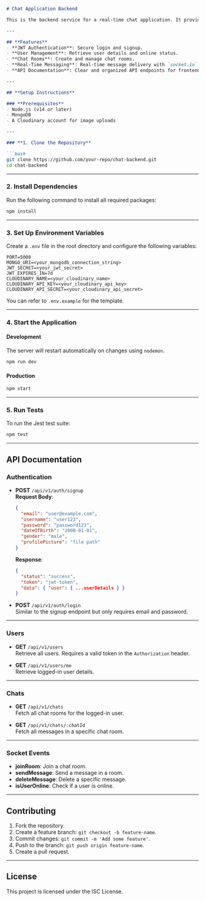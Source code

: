 ```markdown
# Chat Application Backend

This is the backend service for a real-time chat application. It provides user authentication, messaging functionality, and a RESTful API for integration with the frontend. The application uses MongoDB as the database and includes WebSocket support via `socket.io` for real-time messaging.

---

## **Features**
- **JWT Authentication**: Secure login and signup.
- **User Management**: Retrieve user details and online status.
- **Chat Rooms**: Create and manage chat rooms.
- **Real-Time Messaging**: Real-time message delivery with `socket.io`.
- **API Documentation**: Clear and organized API endpoints for frontend integration.

---

## **Setup Instructions**

### **Prerequisites**
- Node.js (v14 or later)
- MongoDB
- A Cloudinary account for image uploads

---

### **1. Clone the Repository**

```bash
git clone https://github.com/your-repo/chat-backend.git
cd chat-backend
```

---

### **2. Install Dependencies**

Run the following command to install all required packages:

```bash
npm install
```

---

### **3. Set Up Environment Variables**

Create a `.env` file in the root directory and configure the following variables:

```env
PORT=5000
MONGO_URI=<your_mongodb_connection_string>
JWT_SECRET=<your_jwt_secret>
JWT_EXPIRES_IN=7d
CLOUDINARY_NAME=<your_cloudinary_name>
CLOUDINARY_API_KEY=<your_cloudinary_api_key>
CLOUDINARY_API_SECRET=<your_cloudinary_api_secret>
```

You can refer to `.env.example` for the template.

---

### **4. Start the Application**

#### **Development**
The server will restart automatically on changes using `nodemon`.

```bash
npm run dev
```

#### **Production**
```bash
npm start
```

---

### **5. Run Tests**

To run the Jest test suite:

```bash
npm test
```

---

## **API Documentation**

### **Authentication**
- **POST** `/api/v1/auth/signup`  
  **Request Body**:
  ```json
  {
    "email": "user@example.com",
    "username": "user123",
    "password": "password123",
    "dateOfBirth": "2000-01-01",
    "gender": "male",
    "profilePicture": "file path"
  }
  ```
  **Response**:
  ```json
  {
    "status": "success",
    "token": "jwt-token",
    "data": { "user": { ...userDetails } }
  }
  ```

- **POST** `/api/v1/auth/login`  
  Similar to the signup endpoint but only requires email and password.

---

### **Users**
- **GET** `/api/v1/users`  
  Retrieve all users. Requires a valid token in the `Authorization` header.

- **GET** `/api/v1/users/me`  
  Retrieve logged-in user details.

---

### **Chats**
- **GET** `/api/v1/chats`  
  Fetch all chat rooms for the logged-in user.

- **GET** `/api/v1/chats/:chatId`  
  Fetch all messages in a specific chat room.

---

### **Socket Events**
- **joinRoom**: Join a chat room.
- **sendMessage**: Send a message in a room.
- **deleteMessage**: Delete a specific message.
- **isUserOnline**: Check if a user is online.

---

## **Contributing**

1. Fork the repository.
2. Create a feature branch: `git checkout -b feature-name`.
3. Commit changes: `git commit -m 'Add some feature'`.
4. Push to the branch: `git push origin feature-name`.
5. Create a pull request.

---

## **License**
This project is licensed under the ISC License.
```